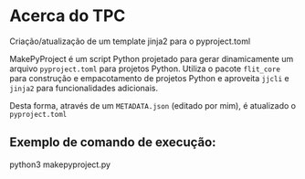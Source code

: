 # Acerca do TPC

Criação/atualização de um template jinja2 para o pyproject.toml

MakePyProject é um script Python projetado para gerar dinamicamente um arquivo `pyproject.toml` para projetos Python. Utiliza o pacote `flit_core` para construção e empacotamento de projetos Python e aproveita `jjcli` e `jinja2` para funcionalidades adicionais.

Desta forma, através de um `METADATA.json` (editado por mim), é atualizado o `pyproject.toml`

## Exemplo de comando de execução:

python3 makepyproject.py